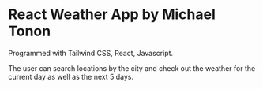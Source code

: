 # React Weather App by Michael Tonon

Programmed with Tailwind CSS, React, Javascript.

The user can search locations by the city and check out the weather for the current day as well as the next 5 days.